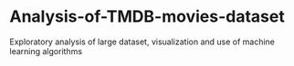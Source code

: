 # Analysis-of-TMDB-movies-dataset
Exploratory analysis of large dataset, visualization and use of machine learning algorithms
